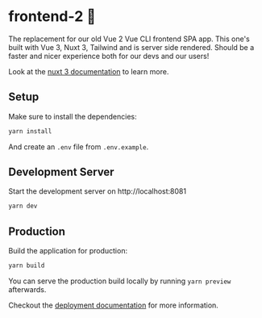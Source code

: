 # frontend-2 🏬

The replacement for our old Vue 2 Vue CLI frontend SPA app. This one's built with Vue 3, Nuxt 3, Tailwind and is server side rendered. Should be a faster and nicer experience both for our devs and our users!

Look at the [nuxt 3 documentation](https://v3.nuxtjs.org) to learn more.

## Setup

Make sure to install the dependencies:

```bash
yarn install
```

And create an `.env` file from `.env.example`.

## Development Server

Start the development server on http://localhost:8081

```bash
yarn dev
```

## Production

Build the application for production:

```bash
yarn build
```

You can serve the production build locally by running `yarn preview` afterwards.

Checkout the [deployment documentation](https://v3.nuxtjs.org/guide/deploy/presets) for more information.
